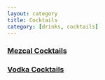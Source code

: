 ```yaml
---
layout: category
title: Cocktails
category: [drinks, cocktails]
---
```


<h3><a class="post-link" href="/categories/drinks/cocktails/mezcal_cocktails">Mezcal Cocktails</a></h3>
<h3><a class="post-link" href="/categories/drinks/cocktails/vodka_cocktails">Vodka Cocktails</a></h3>
